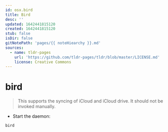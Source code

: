 ```yaml
---
id: osx.bird
title: Bird
desc: ''
updated: 1642441815120
created: 1642441815120
stub: false
isDir: false
gitNotePath: 'pages/{{ noteHiearchy }}.md'
sources:
  - name: tldr-pages
    url: 'https://github.com/tldr-pages/tldr/blob/master/LICENSE.md'
    license: Creative Commons
---
```

# bird

> This supports the syncing of iCloud and iCloud drive.
> It should not be invoked manually.

- Start the daemon:

`bird`

